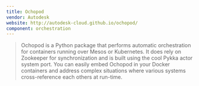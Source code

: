 ```yaml
---
title: Ochopod
vendor: Autodesk
website: http://autodesk-cloud.github.io/ochopod/
component: orchestration
---
```

> Ochopod is a Python package that performs automatic orchestration for containers running over Mesos or Kubernetes. It does rely on Zookeeper for synchronization and is built using the cool Pykka actor system port. You can easily embed Ochopod in your Docker containers and address complex situations where various systems cross-reference each others at run-time.
